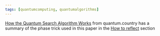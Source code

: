 ```yaml
---
tags: [quantumcomputing, quantumalgorithms]
---
```


[How the Quantum Search Algorithm Works](https://quantum.country/search) from quantum.country has a summary of the phase trick used in this paper in the [How to reflect](https://quantum.country/search#how-to-reflect-about-the-s-and-E-states) section
